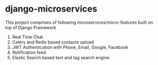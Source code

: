# django-microservices
This project comprises of following microservices/micro-features built on top of Django Framework
1. Real Time Chat
2. Celery and Redis based contacts upload
3. JWT Authentication with Phone, Email, Google, Facebook
4. Notification feed
5. Elastic Search based text and tag search engine
